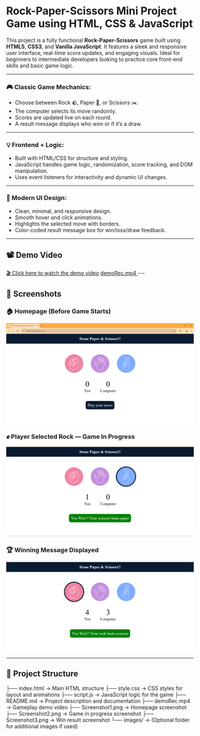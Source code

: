 # Rock-Paper-Scissors Mini Project Game using HTML, CSS & JavaScript

This project is a fully functional **Rock-Paper-Scissors** game built using **HTML5**, **CSS3**, and **Vanilla JavaScript**. It features a sleek and responsive user interface, real-time score updates, and engaging visuals. Ideal for beginners to intermediate developers looking to practice core front-end skills and basic game logic.

---

### 🎮 Classic Game Mechanics:
- Choose between Rock 🪨, Paper 📄, or Scissors ✂️.
- The computer selects its move randomly.
- Scores are updated live on each round.
- A result message displays who won or if it’s a draw.

---

### 💡 Frontend + Logic:
- Built with HTML/CSS for structure and styling.
- JavaScript handles game logic, randomization, score tracking, and DOM manipulation.
- Uses event listeners for interactivity and dynamic UI changes.

---

### 🎨 Modern UI Design:
- Clean, minimal, and responsive design.
- Smooth hover and click animations.
- Highlights the selected move with borders.
- Color-coded result message box for win/loss/draw feedback.

---


## 📽️ Demo Video

[🎬 Click here to watch the demo video](./demoRec.mp4)
[demoRec.mp4
](https://github.com/shantanulanjewar12/Rock-Paper-Scissors-Mini-Project-Game-using-HTML-CSS-JavaScript/blob/d1f88458b4995e48aa8180bf6ce382e469b706af/demoRec.mp4)---

## 📸 Screenshots

### 🏠 Homepage (Before Game Starts)
![Homepage](./Screenshot1.png)

### ✊ Player Selected Rock — Game In Progress
![In Game](./Screenshot2.png)

### 🏆 Winning Message Displayed
![Win Screen](./Screenshot3.png)

---

## 📁 Project Structure
├── index.html → Main HTML structure
├── style.css → CSS styles for layout and animations
├── script.js → JavaScript logic for the game
├── README.md → Project description and documentation
├── demoRec.mp4 → Gameplay demo video
├── Screenshot1.png → Homepage screenshot
├── Screenshot2.png → Game in progress screenshot
├── Screenshot3.png → Win result screenshot
└── images/ → (Optional folder for additional images if used)

